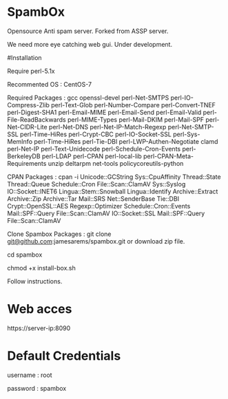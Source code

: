 # SpambOx
Opensource Anti spam server.
Forked from ASSP server.

We need more eye catching web gui.
Under development.

#Installation

Require perl-5.1x

Recommented OS : CentOS-7

Required Packages : 
gcc openssl-devel perl-Net-SMTPS perl-IO-Compress-Zlib perl-Text-Glob perl-Number-Compare perl-Convert-TNEF perl-Digest-SHA1 perl-Email-MIME perl-Email-Send perl-Email-Valid perl-File-ReadBackwards perl-MIME-Types perl-Mail-DKIM perl-Mail-SPF perl-Net-CIDR-Lite perl-Net-DNS perl-Net-IP-Match-Regexp perl-Net-SMTP-SSL perl-Time-HiRes perl-Crypt-CBC perl-IO-Socket-SSL perl-Sys-MemInfo perl-Time-HiRes perl-Tie-DBI perl-LWP-Authen-Negotiate clamd perl-Net-IP perl-Text-Unidecode perl-Schedule-Cron-Events perl-BerkeleyDB perl-LDAP perl-CPAN perl-local-lib perl-CPAN-Meta-Requirements unzip deltarpm net-tools policycoreutils-python

CPAN Packages :  cpan -i Unicode::GCString Sys::CpuAffinity Thread::State Thread::Queue Schedule::Cron File::Scan::ClamAV Sys::Syslog IO::Socket::INET6 Lingua::Stem::Snowball Lingua::Identify Archive::Extract Archive::Zip Archive::Tar Mail::SRS Net::SenderBase Tie::DBI Crypt::OpenSSL::AES Regexp::Optimizer Schedule::Cron::Events Mail::SPF::Query File::Scan::ClamAV IO::Socket::SSL Mail::SPF::Query File::Scan::ClamAV

Clone Spambox Packages :  git clone git@github.com:jamesarems/spambox.git   or  download zip file. 

cd spambox

chmod +x install-box.sh

Follow instructions.

# Web acces 

https://server-ip:8090

# Default Credentials

username : root

password : spambox
